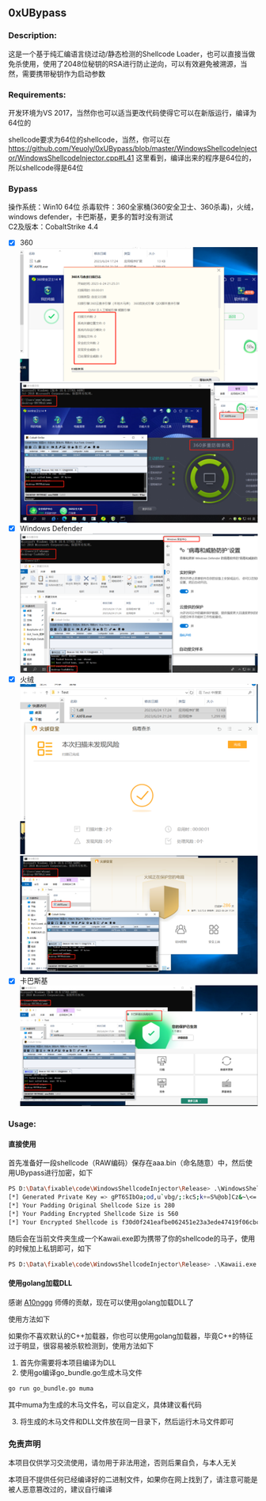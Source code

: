 ## 0xUBypass
### Description:
这是一个基于纯汇编语言绕过动/静态检测的Shellcode Loader，也可以直接当做免杀使用，使用了2048位秘钥的RSA进行防止逆向，可以有效避免被溯源，当然，需要携带秘钥作为启动参数

### Requirements:
开发环境为VS 2017，当然你也可以适当更改代码使得它可以在新版运行，编译为64位的

shellcode要求为64位的shellcode，当然，你可以在 https://github.com/Yeuoly/0xUBypass/blob/master/WindowsShellcodeInjector/WindowsShellcodeInjector.cpp#L41 这里看到，编译出来的程序是64位的，所以shellcode得是64位

### Bypass
操作系统：Win10 64位
杀毒软件：360全家桶(360安全卫士、360杀毒)，火绒，windows defender，卡巴斯基，更多的暂时没有测试<br>
C2及版本：CobaltStrike 4.4
- [x] 360
![Alt text](README.assets/image.png)
![Alt text](README.assets/image-1.png)
- [x] Windows Defender
![Alt text](README.assets/image-2.png)
- [x] 火绒
![Alt text](README.assets/image-5.png)
![Alt text](README.assets/image-4.png)
- [x] 卡巴斯基
![Alt text](README.assets/image-3.png)

### Usage:
#### 直接使用
首先准备好一段shellcode（RAW编码）保存在aaa.bin（命名随意）中，然后使用UBypass进行加密，如下
```bash
PS D:\Data\fixable\code\WindowsShellcodeInjector\Release> .\WindowsShellcodeInjector.exe .\calc.bin
[*] Generated Private Key => gPT6SIbOa;od,u`vbg/;:kcS;k+=S%@ob]Cz&~\<=
[*] Your Padding Original Shellcode Size is 280
[*] Your Padding Encrypted Shellcode Size is 560
[*] Your Encrypted Shellcode is f30d0f241eafbe062451e23a3ede47419f06cbc36802ea49e23beb1caaa3dc008f4fa95bf85cc18235383bc8593411345e4485af8cd58a52e9500e0d5664760a99d5ef9d0727d70d582563959b016b1c2069a149cdddcd5fc
```

随后会在当前文件夹生成一个Kawaii.exe即为携带了你的shellcode的马子，使用的时候加上私钥即可，如下
```bash
PS D:\Data\fixable\code\WindowsShellcodeInjector\Release> .\Kawaii.exe 'gPT6SIbOa;od,u`vbg/;:kcS;k+=S%@ob]Cz&~\<='
```

#### 使用golang加载DLL
感谢 [A10nggg](https://github.com/A10nggg) 师傅的贡献，现在可以使用golang加载DLL了

使用方法如下

如果你不喜欢默认的C++加载器，你也可以使用golang加载器，毕竟C++的特征过于明显，很容易被杀软检测到，使用方法如下

1. 首先你需要将本项目编译为DLL
2. 使用go编译go_bundle.go生成木马文件

```bash
go run go_bundle.go muma
```
其中muma为生成的木马文件名，可以自定义，具体建议看代码

3. 将生成的木马文件和DLL文件放在同一目录下，然后运行木马文件即可

### 免责声明
本项目仅供学习交流使用，请勿用于非法用途，否则后果自负，与本人无关

本项目不提供任何已经编译好的二进制文件，如果你在网上找到了，请注意可能是被人恶意篡改过的，建议自行编译
